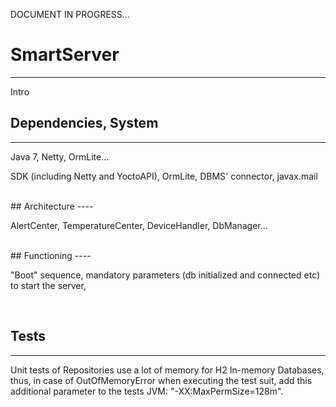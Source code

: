 DOCUMENT IN PROGRESS...

# SmartServer
----

Intro

## Dependencies, System
----

Java 7, Netty, OrmLite...

SDK (including Netty and YoctoAPI), OrmLite, DBMS' connector, javax.mail

<br/>
## Architecture
----

AlertCenter, TemperatureCenter, DeviceHandler, DbManager...

<br/>
## Functioning
----

"Boot" sequence, mandatory parameters (db initialized and connected etc) to start the server,

<br/>

## Tests
----

Unit tests of Repositories use a lot of memory for H2 In-memory Databases, thus, in case of OutOfMemoryError when
executing the test suit, add this additional parameter to the tests JVM: "-XX:MaxPermSize=128m".